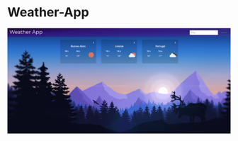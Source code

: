 # Weather-App



<img alt='scr' src='https://raw.githubusercontent.com/malenagoni/Weather-App/main/WeatherApp/pics/Screenshot%202021-05-13%20140858.png'/>
